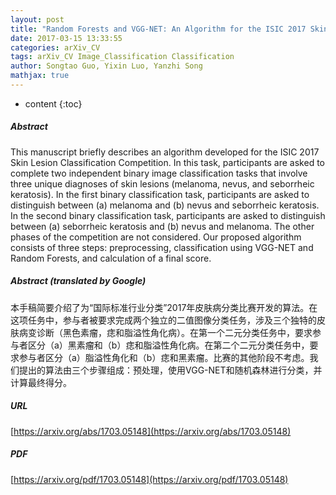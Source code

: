 ```yaml
---
layout: post
title: "Random Forests and VGG-NET: An Algorithm for the ISIC 2017 Skin Lesion Classification Challenge"
date: 2017-03-15 13:33:55
categories: arXiv_CV
tags: arXiv_CV Image_Classification Classification
author: Songtao Guo, Yixin Luo, Yanzhi Song
mathjax: true
---
```


* content
{:toc}

##### Abstract
This manuscript briefly describes an algorithm developed for the ISIC 2017 Skin Lesion Classification Competition. In this task, participants are asked to complete two independent binary image classification tasks that involve three unique diagnoses of skin lesions (melanoma, nevus, and seborrheic keratosis). In the first binary classification task, participants are asked to distinguish between (a) melanoma and (b) nevus and seborrheic keratosis. In the second binary classification task, participants are asked to distinguish between (a) seborrheic keratosis and (b) nevus and melanoma. The other phases of the competition are not considered. Our proposed algorithm consists of three steps: preprocessing, classification using VGG-NET and Random Forests, and calculation of a final score.

##### Abstract (translated by Google)
本手稿简要介绍了为“国际标准行业分类”2017年皮肤病分类比赛开发的算法。在这项任务中，参与者被要求完成两个独立的二值图像分类任务，涉及三个独特的皮肤病变诊断（黑色素瘤，痣和脂溢性角化病）。在第一个二元分类任务中，要求参与者区分（a）黑素瘤和（b）痣和脂溢性角化病。在第二个二元分类任务中，要求参与者区分（a）脂溢性角化和（b）痣和黑素瘤。比赛的其他阶段不考虑。我们提出的算法由三个步骤组成：预处理，使用VGG-NET和随机森林进行分类，并计算最终得分。

##### URL
[https://arxiv.org/abs/1703.05148](https://arxiv.org/abs/1703.05148)

##### PDF
[https://arxiv.org/pdf/1703.05148](https://arxiv.org/pdf/1703.05148)

